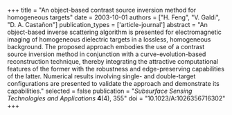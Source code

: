 +++
title = "An object-based contrast source inversion method for homogeneous targets"
date = 2003-10-01
authors = ["H. Feng", "V. Galdi", "D. A. Castañon"]
publication_types = ['article-journal']
abstract = "An object-based inverse scattering algorithm is presented for electromagnetic imaging of homogeneous dielectric targets in a lossless, homogeneous background. The proposed approach embodies the use of a contrast source inversion method in conjunction with a curve-evolution-based reconstruction technique, thereby integrating the attractive computational features of the former with the robustness and edge-preserving capabilities of the latter. Numerical results involving single- and double-target configurations are presented to validate the approach and demonstrate its capabilities."
selected = false
publication = "*Subsurface Sensing Technologies and Applications* **4**(4), 355"
doi = "10.1023/A:1026356716302"
+++
